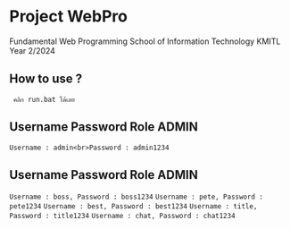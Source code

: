 # Project WebPro
Fundamental Web Programming School of Information Technology KMITL Year 2/2024


## How to use ?

``` คลิก run.bat ได้เลย```

## Username Password Role ADMIN

``` Username : admin<br>Password : admin1234 ```

## Username Password Role ADMIN

``` Username : boss, Password : boss1234 ```
``` Username : pete, Password : pete1234 ```
``` Username : best, Password : best1234 ```
``` Username : title, Password : title1234 ```
``` Username : chat, Password : chat1234 ```

